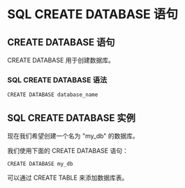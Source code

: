 
# SQL CREATE DATABASE 语句




## CREATE DATABASE 语句

CREATE DATABASE 用于创建数据库。

### SQL CREATE DATABASE 语法

```
CREATE DATABASE database_name
```

## SQL CREATE DATABASE 实例

现在我们希望创建一个名为 "my_db" 的数据库。

我们使用下面的 CREATE DATABASE 语句：

```
CREATE DATABASE my_db
```

可以通过 CREATE TABLE 来添加数据库表。




